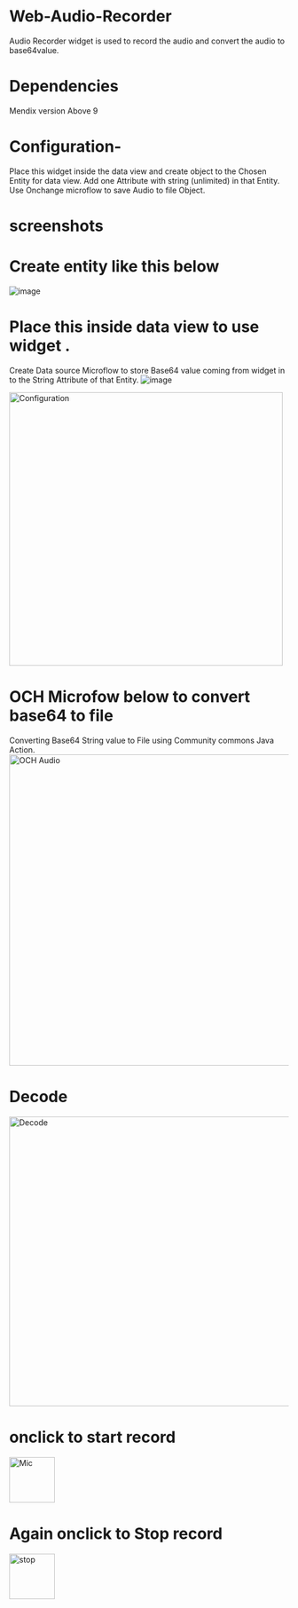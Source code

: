 # Web-Audio-Recorder 
Audio Recorder widget is used to record the audio and convert the audio to base64value.

# Dependencies
Mendix version Above 9


# Configuration-
Place this widget inside the data view and create object to the Chosen Entity for data view.
Add one Attribute with string (unlimited) in that Entity.
Use Onchange microflow to save Audio to file Object.

# screenshots
# Create entity like this below
![image](https://github.com/Suriyakakashi/Web-Audio-Recorder/assets/141641988/19ba3000-8910-40c4-ab33-45b7e4eda90b)

# Place this inside data view to use widget .
Create Data source Microflow to store Base64 value coming from widget in to the String Attribute of that Entity.
![image](https://github.com/Suriyakakashi/Web-Audio-Recorder/assets/141641988/2947442f-ff5e-4250-8be2-1b2c4e2014c0)

<img width="493" alt="Configuration" src="https://github.com/Suriyakakashi/Web-Audio-Recorder/assets/141641988/57a4f7e3-5b88-4a31-bf28-4bd406bcdc03">

# OCH Microfow below to convert base64 to file 
Converting Base64 String value to File using Community commons Java Action.
<img width="561" alt="OCH Audio" src="https://github.com/Suriyakakashi/Web-Audio-Recorder/assets/141641988/246c2829-bbb9-4225-9190-ed37e381814e">

# Decode 
<img width="522" alt="Decode" src="https://github.com/Suriyakakashi/Web-Audio-Recorder/assets/141641988/616437a9-2992-4bf4-904a-e97f5873ca50">

# onclick to start record
<img width="82" alt="Mic" src="https://github.com/Suriyakakashi/Web-Audio-Recorder/assets/141641988/ec647990-f118-4229-af11-bbecdbffe285">

# Again onclick to Stop record
<img width="82" alt="stop" src="https://github.com/Suriyakakashi/Web-Audio-Recorder/assets/141641988/9f7466b8-2983-437e-89f1-2816d07f421a">






